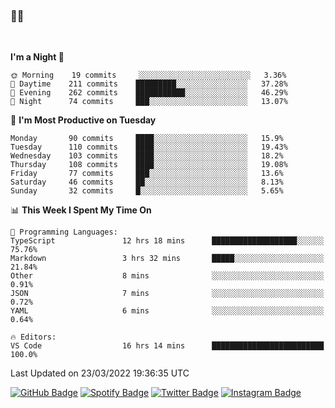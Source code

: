 ### 🤙🍺

<!-- <a href="https://github-readme-stats.vercel.app/api?username=hzak2xx&count_private=true&show_icons=true&theme=dracula">
  <img align="center" src="https://github-readme-stats.vercel.app/api?username=hzak2xx&count_private=true&show_icons=true&theme=dracula" />
</a>
</br> -->
</br>

<!--START_SECTION:waka-->
**I'm a Night 🦉** 

```text
🌞 Morning    19 commits     ░░░░░░░░░░░░░░░░░░░░░░░░░   3.36% 
🌆 Daytime    211 commits    █████████░░░░░░░░░░░░░░░░   37.28% 
🌃 Evening    262 commits    ███████████░░░░░░░░░░░░░░   46.29% 
🌙 Night      74 commits     ███░░░░░░░░░░░░░░░░░░░░░░   13.07%

```
📅 **I'm Most Productive on Tuesday** 

```text
Monday       90 commits     ████░░░░░░░░░░░░░░░░░░░░░   15.9% 
Tuesday      110 commits    ████░░░░░░░░░░░░░░░░░░░░░   19.43% 
Wednesday    103 commits    ████░░░░░░░░░░░░░░░░░░░░░   18.2% 
Thursday     108 commits    ████░░░░░░░░░░░░░░░░░░░░░   19.08% 
Friday       77 commits     ███░░░░░░░░░░░░░░░░░░░░░░   13.6% 
Saturday     46 commits     ██░░░░░░░░░░░░░░░░░░░░░░░   8.13% 
Sunday       32 commits     █░░░░░░░░░░░░░░░░░░░░░░░░   5.65%

```


📊 **This Week I Spent My Time On** 

```text
💬 Programming Languages: 
TypeScript               12 hrs 18 mins      ███████████████████░░░░░░   75.76% 
Markdown                 3 hrs 32 mins       █████░░░░░░░░░░░░░░░░░░░░   21.84% 
Other                    8 mins              ░░░░░░░░░░░░░░░░░░░░░░░░░   0.91% 
JSON                     7 mins              ░░░░░░░░░░░░░░░░░░░░░░░░░   0.72% 
YAML                     6 mins              ░░░░░░░░░░░░░░░░░░░░░░░░░   0.64%

🔥 Editors: 
VS Code                  16 hrs 14 mins      █████████████████████████   100.0%

```


 Last Updated on 23/03/2022 19:36:35 UTC
<!--END_SECTION:waka-->

[![GitHub Badge](https://img.shields.io/badge/GitHub-100000?style=for-the-badge&logo=github&logoColor=white)](https://github.com/hzak2xx)
[![Spotify Badge](https://img.shields.io/badge/Spotify-1ED760?&style=for-the-badge&logo=spotify&logoColor=white)](https://open.spotify.com/user/uf90s6sbbh75a1mt44clkhkvf)
[![Twitter Badge](https://img.shields.io/badge/Twitter-1DA1F2?style=for-the-badge&logo=twitter&logoColor=white)](https://twitter.com/hzak2xx)
[![Instagram Badge](https://img.shields.io/badge/Instagram-E4405F?style=for-the-badge&logo=instagram&logoColor=white)](https://www.instagram.com/hzak2xx/)
